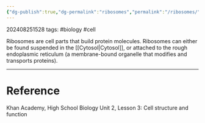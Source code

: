 ```yaml
---
{"dg-publish":true,"dg-permalink":"ribosomes","permalink":"/ribosomes/"}
---
```


202408251528
tags: #biology #cell

Ribosomes are cell parts that build protein molecules. Ribosomes can either be found suspended in the [[Cytosol\|Cytosol]], or attached to the rough endoplasmic reticulum (a membrane-bound organelle that modifies and transports proteins).

---
# Reference

Khan Academy, High School Biology Unit 2, Lesson 3: Cell structure and function
